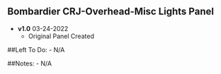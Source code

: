 ## Bombardier CRJ-Overhead-Misc Lights Panel
- **v1.0** 03-24-2022
    - Original Panel Created

	
##Left To Do:
    - N/A
	
##Notes:
    - N/A